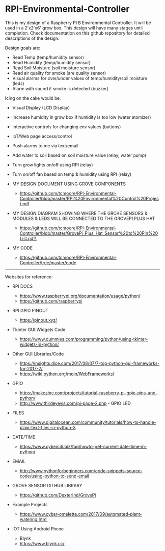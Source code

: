 # RPI-Environmental-Controller

This is my design of a Raspberry PI B Environmental Controller. It will be used in a 2'x2'x6' grow box.  This design will have many stages until completion.  Check documentation on this github repository for detailed descriptions of the design.

Design goals are:
- Read Temp (temp/humidity sensor)
- Read Humidity (temp/humidity sensor)
- Read Soil Moisture (soil moisture sensor)
- Read air quality for smoke (are quality sensor)
- Visual alarms for over/under values of temp/humidity/soil moisture (leds)
- Alarm with sound if smoke is detected (buzzer)

Icing on the cake would be:
- Visual Display (LCD Display)
- Increase humidity in grow box if humidity is too low (water atomizer)
- Interactive controls for changing env values (buttons)
- IoT/Web page access/control
- Push alarms to me via text/email
- Add water to soil based on soil moisture value (relay, water pump)
- Turn grow lights on/off using RPI (relay)
- Turn on/off fan based on temp & humidity using RPI (relay)

- MY DESIGN DOCUMENT USING GROVE COMPONENTS
  - https://github.com/tcmoore/RPI-Environmental-Controller/blob/master/RPI%20Environmental%20Control%20Project.pdf
  
- MY DESIGN DIAGRAM SHOWING WHERE THE GROVE SENSORS & MODULES & LEDS WILL BE CONNECTED TO THE GROVEPI PLUS HAT
  - https://github.com/tcmoore/RPI-Environmental-Controller/blob/master/GrovePi_Plus_Hat_Sensor%20to%20Pin%20List.pdf\
  
- MY CODE
  - https://github.com/tcmoore/RPI-Environmental-Controller/tree/master/code
__________________________________________________________________________________________________________________________

Websites for reference:

- RPI DOCS
  - https://www.raspberrypi.org/documentation/usage/python/
  - https://github.com/raspberrypi

- RPI GPIO PINOUT
  - https://pinout.xyz/
  
- Tkinter GUI Widgets Code
  - https://www.dummies.com/programming/python/using-tkinter-widgets-in-python/

- Other GUI Libraries/Code
  - https://insights.dice.com/2017/08/07/7-top-python-gui-frameworks-for-2017-2/
  - https://wiki.python.org/moin/WebFrameworks/
  
- GPIO
  - https://makezine.com/projects/tutorial-raspberry-pi-gpio-pins-and-python/
  - http://www.thirdeyevis.com/pi-page-2.php  - GPIO LED
  
- FILES
  - https://www.digitalocean.com/community/tutorials/how-to-handle-plain-text-files-in-python-3
  
- DATE/TIME
  - https://www.cyberciti.biz/faq/howto-get-current-date-time-in-python/
  
- EMAIL
  - http://www.pythonforbeginners.com/code-snippets-source-code/using-python-to-send-email

- GROVE SENSOR GITHUB LIBRARY
  - https://github.com/DexterInd/GrovePi
  
- Example Projects
  - https://www.cyber-omelette.com/2017/09/automated-plant-watering.html
  
- IOT Using Android Phone
  - Blynk
  - https://www.blynk.cc/
  
